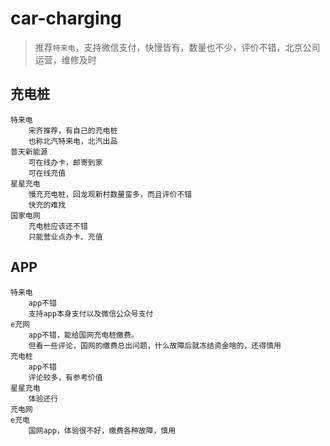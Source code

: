 # car-charging

> 推荐`特来电`，支持微信支付，快慢皆有，数量也不少，评价不错，北京公司运营，维修及时

## 充电桩

    特来电
        宋齐推荐，有自己的充电桩
        也称北汽特来电，北汽出品
    普天新能源
        可在线办卡，邮寄到家
        可在线充值
    星星充电
        慢充充电桩，回龙观新村数量蛮多，而且评价不错
        快充的难找
    国家电网
        充电桩应该还不错
        只能营业点办卡、充值


## APP

    特来电
        app不错
        支持app本身支付以及微信公众号支付
    e充网
        app不错，能给国网充电桩缴费。
        但看一些评论，国网的缴费总出问题，什么故障后就冻结资金啥的，还得慎用
    充电桩
        app不错
        评论较多，有参考价值
    星星充电
        体验还行
    充电网
    e充电
        国网app，体验很不好，缴费各种故障，慎用
